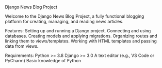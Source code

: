 Django News Blog Project

Welcome to the Django News Blog Project, a fully functional blogging platform for creating, managing, and reading news articles.

Features:
Setting up and running a Django project.
Connecting and using databases.
Creating models and applying migrations.
Organizing routes and linking them to views/templates.
Working with HTML templates and passing data from views.

Requirements:
Python >= 3.8
Django >= 3.0
A text editor (e.g., VS Code or PyCharm)
Basic knowledge of Python

